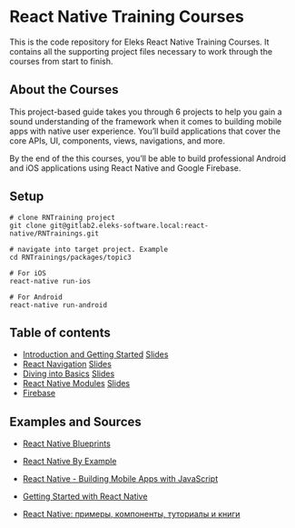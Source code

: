 # React Native Training Courses
This is the code repository for Eleks React Native Training Courses. It contains all the supporting project files necessary to work through the courses from start to finish.

## About the Courses

This project-based guide takes you through 6 projects to help you gain a sound understanding of the framework when it comes to building mobile apps with native user experience. You’ll build applications that cover the core APIs, UI, components, views, navigations, and more.

By the end of the this courses, you’ll be able to build professional Android and iOS applications using React Native and Google Firebase.

## Setup
```
# clone RNTraining project
git clone git@gitlab2.eleks-software.local:react-native/RNTrainings.git

# navigate into target project. Example
cd RNTrainings/packages/topic3

# For iOS
react-native run-ios

# For Android
react-native run-android

```

## Table of contents

* [Introduction and Getting Started]  [Slides](https://docs.google.com/presentation/d/1h8LfTcFmmiNogseH_RDjudrmvf4Ez1a0n4z8GsjH84Y/edit?usp=sharing)
* [React Navigation]  [Slides](https://drive.google.com/file/d/1xUHkQXbsHudDY_K3JdOXKy5E8_gUbbLI/view)
* [Diving into Basics]  [Slides](https://docs.google.com/presentation/d/1WZkiq7HFV1_JF5-ve6zF-FdOLPbBuVKHgrph0vCKyoE/edit?usp=sharing)
* [React Native Modules]  [Slides](https://docs.google.com/presentation/d/1rJP60x9PXwzGwYil7Q3XMoCax0WRlXYvEwq758Yap2g/edit?usp=sharing)
* [Firebase]
    
## Examples and Sources
* [React Native Blueprints](https://github.com/PacktPublishing/React-Native-Blueprints)
* [React Native By Example](https://www.packtpub.com/application-development/react-native-example?utm_source=GitHub&utm_medium=repo&utm_campaign=9781786464750)

* [React Native - Building Mobile Apps with JavaScript](https://www.packtpub.com/application-development/react-native-building-mobile-apps-javascript?utm_source=GitHub&utm_medium=repo&utm_campaign=9781787282537)

* [Getting Started with React Native](https://www.packtpub.com/application-development/getting-started-react-native?utm_source=GitHub&utm_medium=repo&utm_campaign=9781785885181)
* [React Native: примеры, компоненты, туториалы и книги](https://apptractor.ru/info/articles/react-native-primeryi-komponentyi-tutorialyi-i-knigi.html)

[Introduction and Getting Started]: packages/topic1/README.md
[React Navigation]: packages/topic2/README.md
[Diving into Basics]: packages/topic3/README.md
[React Native Modules]: packages/topic4/README.md
[Firebase]: packages/topic-5/README.md